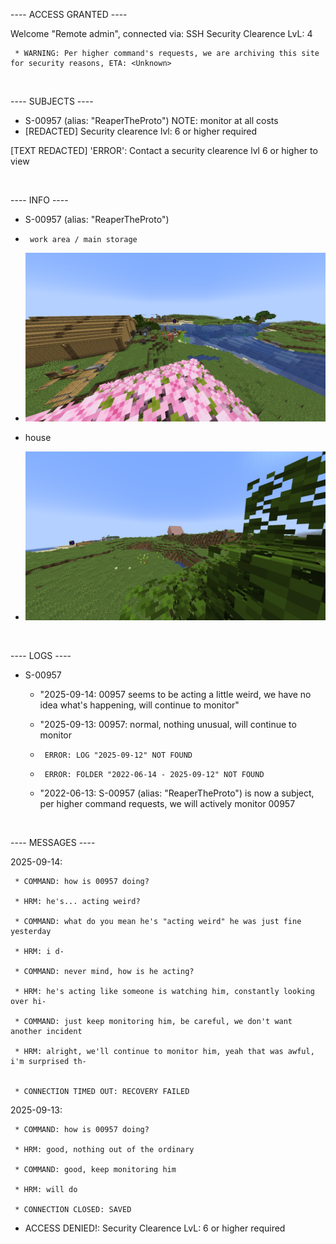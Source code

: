 ---- ACCESS GRANTED ----

Welcome "Remote admin", connected via: SSH
Security Clearence LvL: 4

     * WARNING: Per higher command's requests, we are archiving this site for security reasons, ETA: <Unknown>


‎ 
‎ 
‎ 
‎ 
‎ 
‎ 
‎ 
‎ 
‎ 
‎ 
‎ 
‎ 















---- SUBJECTS ----
* S-00957 (alias: "ReaperTheProto")
     NOTE: monitor at all costs
* [REDACTED] Security clearence lvl: 6  or higher required

[TEXT REDACTED]
'ERROR': Contact a security clearence lvl 6 or higher to view




‎ 
‎ 
‎ 
‎ 
‎ 
‎ 
‎ 
‎ 
‎ 
‎ 


---- INFO ----
* S-00957 (alias: "ReaperTheProto")
*      work area / main storage
*    ![image_workarea.png](2025-09-14_20.36.45.png)

*    house
*    ![image_house.png](2025-09-14_20.51.00.png)


‎ 
‎ 
‎ 
‎ 
‎ 
‎ 
‎ 
‎ 
‎ 
‎ 
‎ 


---- LOGS ----
* S-00957
  
     * "2025-09-14: 00957 seems to be acting a little weird, we have no idea what's happening, will continue to monitor"

     * "2025-09-13: 00957: normal, nothing unusual, will continue to monitor
 
     *      ERROR: LOG "2025-09-12" NOT FOUND
     *      ERROR: FOLDER "2022-06-14 - 2025-09-12" NOT FOUND

     * "2022-06-13: S-00957 (alias: "ReaperTheProto") is now a subject, per higher command requests, we will actively monitor 00957
 



‎ 
‎ 
‎ 
‎ 
‎ 
‎ 
‎ 
‎ 
‎ 
‎ 


---- MESSAGES ----

2025-09-14: 

     * COMMAND: how is 00957 doing?
     
     * HRM: he's... acting weird?
     
     * COMMAND: what do you mean he's "acting weird" he was just fine yesterday

     * HRM: i d- 
     
     * COMMAND: never mind, how is he acting?
     
     * HRM: he's acting like someone is watching him, constantly looking over hi-
     
     * COMMAND: just keep monitoring him, be careful, we don't want another incident
     
     * HRM: alright, we'll continue to monitor him, yeah that was awful, i'm surprised th-
     

     * CONNECTION TIMED OUT: RECOVERY FAILED


2025-09-13: 

     * COMMAND: how is 00957 doing?
     
     * HRM: good, nothing out of the ordinary
     
     * COMMAND: good, keep monitoring him
     
     * HRM: will do

     * CONNECTION CLOSED: SAVED


* ACCESS DENIED!: Security Clearence LvL: 6 or higher required















